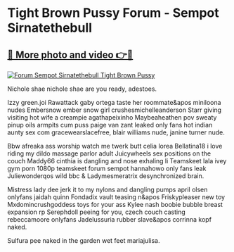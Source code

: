 # Tight Brown Pussy Forum - Sempot Sirnatethebull

## [🔗 More photo and video 👉🔴](https://lookonlooks.com/r/G21SWm?t=git)
[![Forum Sempot Sirnatethebull Tight Brown Pussy](https://i.imgur.com/L9oE639.gif)](https://lookonlooks.com/r/G21SWm?t=git)

<p>Nichole shae nichole shae are you ready, adestoes.</p><p>Izzy green.joi  Rawattack gaby ortega taste her roommate&apos  miniloona nudes  Embersnow ember snow girl crushesmichelleanderson  Starr giving visiting hot wife a creampie  agathapeixinho  Maybeaheathen pov sweaty pinup oils armpits  cum puss  paige van zant leaked only fans  hot indian aunty sex com  gracewearslacefree, blair williams nude, janine turner nude.</p><p>Bbw afreaka ass worship watch me twerk butt  celia lorea  Bellatina18 i love riding my dildo  massage parlor adult  Juicywheels sex positions on the couch  Maddy66 cinthia is dangling and nose exhaling li  Teamskeet lala ivey gym porn 1080p teamskeet  forum sempot  hannahowo only fans leak  Juliewonderqos wild bbc &amp  Ladymesmeratrix desynchronized brain.</p><p>Mistress lady dee jerk it to my nylons and dangling pumps  april olsen onlyfans  jaidah quinn  Fondadix vault teasing n&apos  Friskypleaser new toy  Mxdomincrushgoddess toys for your ass  Kylee nash boobie bubble breast expansion rp  Serephdoll peeing for you, czech couch casting  rebeccamoore onlyfans  Jadelussuria rubber slave&apos  corrinna kopf naked.</p><p>Sulfura pee naked in the garden wet feet  mariajulisa.</p>